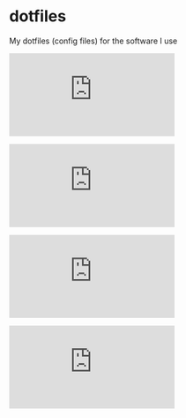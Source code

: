 # dotfiles
My dotfiles (config files) for the software I use

![Hyper JS Config](https://github.com/EosisWasTaken/dotfiles/blob/main/.hyper.js)

![VSCode Keybindings](https://github.com/EosisWasTaken/dotfiles/blob/main/keybindings.json)

![VSCode Settings](https://github.com/EosisWasTaken/dotfiles/blob/main/settings.json)

![VSCode Extensions](https://github.com/EosisWasTaken/dotfiles/blob/main/extensions.md)
